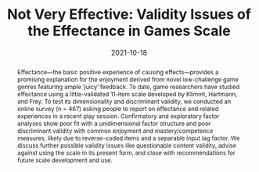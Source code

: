 ---
title: "Not Very Effective: Validity Issues of the Effectance in Games Scale"
date: 2021-10-18
publishDate: 2021-10-18
authors: ["Nick Ballou", "Heiko Breitsohl", "Dominic Kao", "Kathrin Gerling", "Sebastian Deterding"]
publication_types: ["1"]
author_notes:
- "That's me!"
abstract: "Effectance—the basic positive experience of causing effects—provides a promising explanation for the enjoyment derived from novel low-challenge game genres featuring ample ‘juicy’ feedback. To date, game researchers have studied effectance using a little-validated 11-item scale developed by Klimmt, Hartmann, and Frey. To test its dimensionality and discriminant validity, we conducted an online survey (n = 467) asking people to report on effectance and related experiences in a recent play session. Confirmatory and exploratory factor analyses show poor fit with a unidimensional factor structure and poor discriminant validity with common enjoyment and mastery/competence measures, likely due to reverse-coded items and a separable input lag factor. We discuss further possible validity issues like questionable content validity, advise against using the scale in its present form, and close with recommendations for future scale development and use."
featured: false
publication: "*CHI Play '21 Extended Abstracts*"
links:
  - icon_pack: ai
    icon: osf
    name: Open Access
    url: 'https://osf.io/6gmw2/'
  - icon_pack: fas
    icon: file
    name: Publisher Version
    url: 'https://doi.org/10.1145/3450337.3483492'
    
  - icon_pack: ai
    icon: osf
    name: Data
    url: 'https://osf.io/6gmw2/'
---